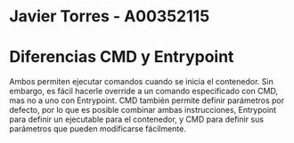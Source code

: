 # Javier Torres - A00352115

# Diferencias CMD y Entrypoint
Ambos permiten ejecutar comandos cuando se inicia el contenedor. Sin embargo, es fácil hacerle override a un comando especificado con CMD, mas no a uno con Entrypoint.
CMD también permite definir parámetros por defecto, por lo que es posible combinar ambas instrucciones, Entrypoint para definir un ejecutable para el contenedor, y CMD para definir sus parámetros que pueden modificarse fácilmente.